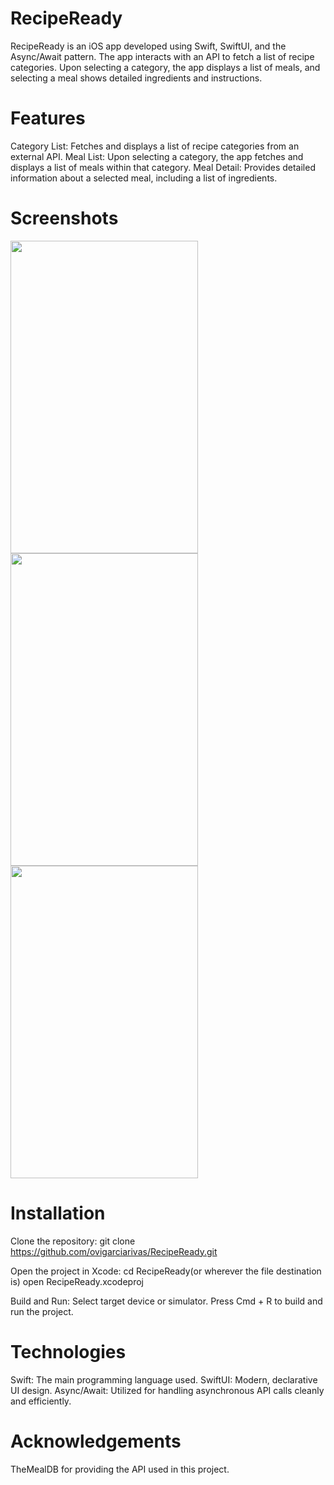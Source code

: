 # RecipeReady

RecipeReady is an iOS app developed using Swift, SwiftUI, and the Async/Await pattern. 
The app interacts with an API to fetch a list of recipe categories. 
Upon selecting a category, the app displays a list of meals, and selecting a meal shows detailed ingredients and instructions. 

# Features
Category List: Fetches and displays a list of recipe categories from an external API.
Meal List: Upon selecting a category, the app fetches and displays a list of meals within that category.
Meal Detail: Provides detailed information about a selected meal, including a list of ingredients.

# Screenshots
<img src="https://github.com/user-attachments/assets/669553c3-6fb9-48ef-978f-2ded7078800a" width="300" height="500">
<img src="https://github.com/user-attachments/assets/2b113794-2817-47f5-9cee-e3b73adffee7" width="300" height="500">
<img src="https://github.com/user-attachments/assets/a49cfec7-58ac-49ae-ba6a-1d78b3d53604" width="300" height="500">

# Installation
Clone the repository:
git clone https://github.com/ovigarciarivas/RecipeReady.git

Open the project in Xcode:
cd RecipeReady(or wherever the file destination is)
open RecipeReady.xcodeproj

Build and Run:
Select target device or simulator.
Press Cmd + R to build and run the project.

# Technologies

Swift: The main programming language used.
SwiftUI: Modern, declarative UI design.
Async/Await: Utilized for handling asynchronous API calls cleanly and efficiently.

# Acknowledgements

TheMealDB for providing the API used in this project.

